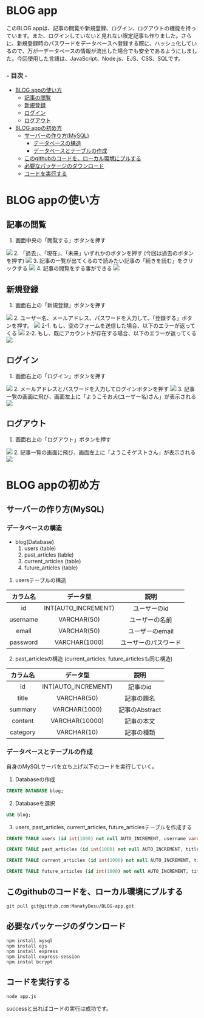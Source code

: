 <h1>BLOG app</h1>
このBLOG appは、記事の閲覧や新規登録、ログイン、ログアウトの機能を持っています。また、ログインしていないと見れない限定記事も作りました。さらに、新規登録時のパスワードをデータベースへ登録する際に、ハッシュ化しているので、万が一データベースの情報が流出した場合でも安全であるようにしました。今回使用した言語は、JavaScript、Node.js、EJS、CSS、SQLです。

<h3>- 目次 -</h3>

- [BLOG appの使い方](#blog-appの使い方)
  - [記事の閲覧](#記事の閲覧)
  - [新規登録](#新規登録)
  - [ログイン](#ログイン)
  - [ログアウト](#ログアウト)
- [BLOG appの初め方](#blog-appの初め方)
  - [サーバーの作り方(MySQL)](#サーバーの作り方mysql)
    - [データベースの構造](#データベースの構造)
    - [データベースとテーブルの作成](#データベースとテーブルの作成)
  - [このgithubのコードを、ローカル環境にプルする](#このgithubのコードをローカル環境にプルする)
  - [必要なパッケージのダウンロード](#必要なパッケージのダウンロード)
  - [コードを実行する](#コードを実行する)

# BLOG appの使い方
## 記事の閲覧
1. 画面中央の「閲覧する」ボタンを押す
<img src='images/home.png'>
2. 「過去」、「現在」、「未来」いずれかのボタンを押す (今回は過去のボタンを押す)
<img src='images/list.png'>
3. 記事の一覧が出てくるので読みたい記事の「続きを読む」をクリックする
<img src='images/past_article.png'>
4. 記事の閲覧をする事ができる
<img src='images/article.png'>

## 新規登録
1. 画面右上の「新規登録」ボタンを押す
<img src='images/list.png'>
2. ユーザー名、メールアドレス、パスワードを入力して、「登録する」ボタンを押す。
<img src='images/signup.png'>
2-1. もし、空のフォームを送信した場合、以下のエラーが返ってくる
<img src='images/error_signup.png'>
2-2. もし、既にアカウントが存在する場合、以下のエラーが返ってくる
<img src='images/error2_signup.png'>

## ログイン
1. 画面右上の「ログイン」ボタンを押す
<img src='images/list.png'>
2. メールアドレスとパスワードを入力してログインボタンを押す
<img src='images/login.png'>
3. 記事一覧の画面に飛び、画面左上に「ようこそお犬(ユーザー名)さん」が表示される
<img src='images/login_success.png'>

## ログアウト
1. 画面右上の「ログアウト」ボタンを押す
<img src='images/login_success.png'>
2. 記事一覧の画面に飛び、画面左上に「ようこそゲストさん」が表示される
<img src='images/logout.png'>

# BLOG appの初め方

## サーバーの作り方(MySQL)
### データベースの構造
- blog(Database)
   1. users (table)
   2. past_articles (table)
   3. current_articles (table)
   4. future_articles (table)  

1. usersテーブルの構造

| カラム名 | データ型            | 説明                 | 
| :------: | :-----------------: | :------------------: | 
| id       | INT(AUTO_INCREMENT) | ユーザーのid         | 
| username | VARCHAR(50)         | ユーザーの名前       | 
| email    | VARCHAR(50)         | ユーザーのemail      | 
| password | VARCHAR(1000)       | ユーザーのパスワード | 

2. past_articlesの構造 (current_articles, future_articlesも同じ構造)

| カラム名 | データ型            | 説明           | 
| :------: | :-----------------: | :------------: | 
| id       | INT(AUTO_INCREMENT) | 記事のid       | 
| title    | VARCHAR(50)         | 記事の題名     | 
| summary  | VARCHAR(1000)       | 記事のAbstract | 
| content  | VARCHAR(10000)      | 記事の本文     | 
| category | VARCHAR(10)         | 記事の種類     | 

### データベースとテーブルの作成
自身のMySQLサーバを立ち上げ以下のコードを実行していく。
1. Databaseの作成
```sql
CREATE DATABASE blog;
```
2. Databaseを選択
```sql
USE blog;
```
3. users, past_articles, current_articles, future_articlesテーブルを作成する
```sql
CREATE TABLE users (id int(1000) not null AUTO_INCREMENT, username varchar(50) not null, email varchar(50) not null, password varchar(1000) not null);

CREATE TABLE past_articles (id int(1000) not null AUTO_INCREMENT, title varchar(50) not null, summary varchar(1000), content varchar(10000), category varchar(10), INDEX(id));

CREATE TABLE current_articles (id int(1000) not null AUTO_INCREMENT, title varchar(50) not null, summary varchar(1000), content varchar(10000), category varchar(10), INDEX(id));

CREATE TABLE future_articles (id int(1000) not null AUTO_INCREMENT, title varchar(50) not null, summary varchar(1000), content varchar(10000), category varchar(10), INDEX(id));
```

## このgithubのコードを、ローカル環境にプルする
```linux
git pull git@github.com:ManatyDesu/BLOG-app.git
```

## 必要なパッケージのダウンロード
```linux
npm install mysql
npm install ejs
npm install express
npm install express-session
npm instal bcrypt
```

## コードを実行する
```
node app.js
```
successと出ればコードの実行は成功です。